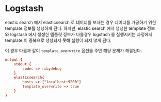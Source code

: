 # Logstash

elastic search 에서 elasticsearch 로 데이터를 보내는 경우 데이터를 가공하기 위한 template 정보를 생성하게 된다.
하지만, elastic search 에서 생성한 template 정보와 logstash 에서 생성한 템플릿 정보가 다를경우 logstash 를 실행시키는 과정에서 template 이 중복으로 생성되지 못해 실행이 되지 않게 된다.

이 경우 다음과 같이 `template_overwrite` 옵션을 주면 해당 문제가 해결된다.

```conf
output {
    stdout {
        codec => rubydebug
    }
    elasticsearch{
        hosts => ["localhost:9200"]
        template_overwrite => true
    }
}
```

